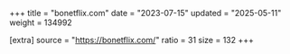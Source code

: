 +++
title = "bonetflix.com"
date = "2023-07-15"
updated = "2025-05-11"
weight = 134992

[extra]
source = "https://bonetflix.com/"
ratio = 31
size = 132
+++
